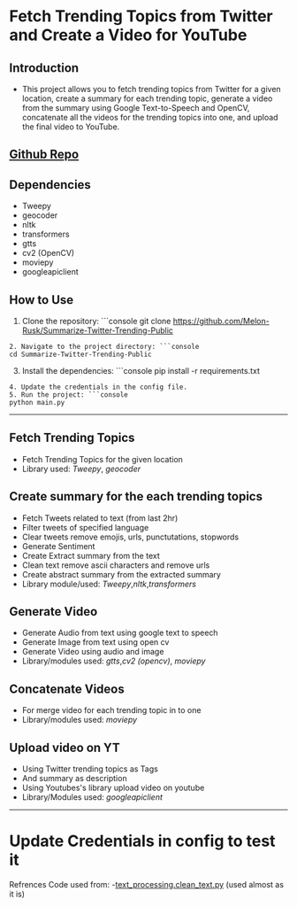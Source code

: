 # Fetch Trending Topics from Twitter and Create a Video for YouTube
## Introduction
- This project allows you to fetch trending topics from Twitter for a given location, create a summary for each trending topic, generate a video from the summary using Google Text-to-Speech and OpenCV, concatenate all the videos for the trending topics into one, and upload the final video to YouTube.
## [Github Repo](https://github.com/Melon-Rusk/Summarize-Twitter-Trending-Public)

## Dependencies
- Tweepy
- geocoder
- nltk
- transformers
- gtts
- cv2 (OpenCV)
- moviepy
- googleapiclient

## How to Use
1. Clone the repository: ```console
git clone https://github.com/Melon-Rusk/Summarize-Twitter-Trending-Public
```
2. Navigate to the project directory: ```console
cd Summarize-Twitter-Trending-Public
```
3. Install the dependencies: ```console
pip install -r requirements.txt
```
4. Update the credentials in the config file.
5. Run the project: ```console
python main.py
```

_________

## Fetch Trending Topics
- Fetch Trending Topics for the given location
- Library used: *Tweepy*, *geocoder*

## Create summary for the each trending topics
- Fetch Tweets related to text (from last 2hr)
- Filter tweets of specified language
- Clear tweets remove emojis, urls, punctutations, stopwords
- Generate Sentiment
- Create Extract summary from the text
- Clean text remove ascii characters and remove urls
- Create abstract summary from the extracted summary
- Library module/used: *Tweepy*,*nltk*,*transformers*

## Generate Video
- Generate Audio from text using google text to speech
- Generate Image from text using open cv
- Generate Video using audio and image
- Library/modules used: *gtts*,*cv2 (opencv)*, *moviepy*

## Concatenate Videos
- For merge video for each trending topic in to one
- Library/modules used: *moviepy*

## Upload video on YT
- Using Twitter trending topics as Tags
- And summary as description
- Using Youtubes's library upload video on youtube
- Library/Modules used: *googleapiclient*

----
# Update Credentials in config to test it
Refrences Code used from:
-[text_processing.clean_text.py](https://gist.github.com/MrEliptik/b3f16179aa2f530781ef8ca9a16499af?permalink_comment_id=3970601) (used almost as it is)


